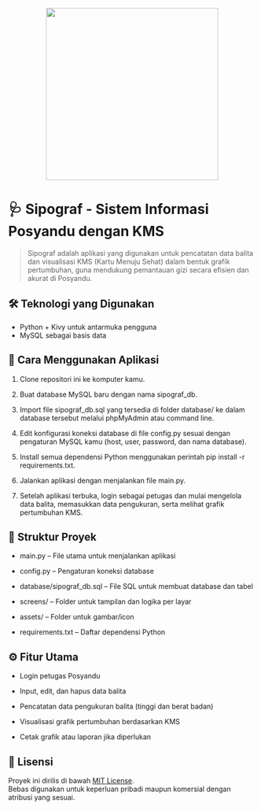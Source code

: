 <p align="center"><img src="https://imgur.com/HTnIUB4.png" width="350"></p>

# 🩺 Sipograf - Sistem Informasi Posyandu dengan KMS

> Sipograf adalah aplikasi yang digunakan untuk pencatatan data balita dan visualisasi KMS (Kartu Menuju Sehat) dalam bentuk grafik pertumbuhan, guna mendukung pemantauan gizi secara efisien dan akurat di Posyandu.

## 🛠 Teknologi yang Digunakan

- Python + Kivy untuk antarmuka pengguna
- MySQL sebagai basis data


## 📌 Cara Menggunakan Aplikasi

1. Clone repositori ini ke komputer kamu.

2. Buat database MySQL baru dengan nama sipograf_db.

3. Import file sipograf_db.sql yang tersedia di folder database/ ke dalam database tersebut melalui phpMyAdmin atau command line.

4. Edit konfigurasi koneksi database di file config.py sesuai dengan pengaturan MySQL kamu (host, user, password, dan nama database).

5. Install semua dependensi Python menggunakan perintah pip install -r requirements.txt.

6. Jalankan aplikasi dengan menjalankan file main.py.

7. Setelah aplikasi terbuka, login sebagai petugas dan mulai mengelola data balita, memasukkan data pengukuran, serta melihat grafik pertumbuhan KMS.

## 📂 Struktur Proyek 

- main.py – File utama untuk menjalankan aplikasi

- config.py – Pengaturan koneksi database

- database/sipograf_db.sql – File SQL untuk membuat database dan tabel

- screens/ – Folder untuk tampilan dan logika per layar

- assets/ – Folder untuk gambar/icon

- requirements.txt – Daftar dependensi Python

## ⚙️ Fitur Utama
- Login petugas Posyandu

- Input, edit, dan hapus data balita

- Pencatatan data pengukuran balita (tinggi dan berat badan)

- Visualisasi grafik pertumbuhan berdasarkan KMS

- Cetak grafik atau laporan jika diperlukan

## 📃 Lisensi

Proyek ini dirilis di bawah [MIT License](https://opensource.org/licenses/MIT).  
Bebas digunakan untuk keperluan pribadi maupun komersial dengan atribusi yang sesuai.
